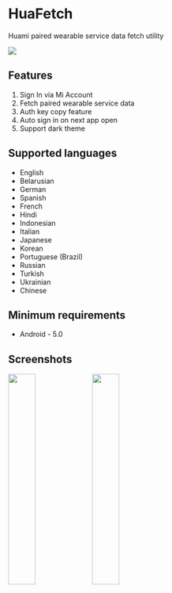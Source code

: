 # HuaFetch

Huami paired wearable service data fetch utility

<a href="https://github.com/Keddnyo/HuaFetch/releases"><img src="https://img.shields.io/github/downloads/keddnyo/huafetch/total?style=for-the-badge"></a>

## Features
1. Sign In via Mi Account
2. Fetch paired wearable service data
3. Auth key copy feature
4. Auto sign in on next app open
5. Support dark theme

## Supported languages
* English
* Belarusian
* German
* Spanish
* French
* Hindi
* Indonesian
* Italian
* Japanese
* Korean
* Portuguese (Brazil)
* Russian
* Turkish
* Ukrainian
* Chinese

## Minimum requirements
* Android - 5.0

## Screenshots
<p>
<img src="https://github.com/user-attachments/assets/f562087b-8244-48fe-a391-e28324eff726" max-width="100%" width="33%">
<img src="https://github.com/user-attachments/assets/85489a02-5054-4518-a0d5-6285a0dfe2cb" max-width="100%" width="33%">
</p>
